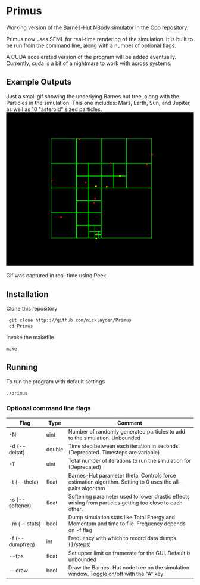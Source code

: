 # Primus

Working version of the Barnes-Hut NBody simulator in the Cpp repository. 

Primus now uses SFML for real-time rendering of the simulation. It is built to be run from the command line, along with a number of optional flags.

A CUDA accelerated version of the program will be added eventually. Currently, cuda is a bit of a nightmare to work with across systems.

## Example Outputs
Just a small gif showing the underlying Barnes hut tree, along with the Particles in the simulation. This one includes:
Mars, Earth, Sun, and Jupiter, as well as 10 "asteroid" sized particles.
![alt text](https://github.com/nicklayden/Primus/blob/master/Peek%202017-05-15%2023-55.gif "Nbody Simulation")

Gif was captured in real-time using Peek.

## Installation
Clone this repository
```
 git clone http:://github.com/nicklayden/Primus
 cd Primus
```
Invoke the makefile
```
make
```
## Running
To run the program with default settings
```
./primus
```

### Optional command line flags
| Flag            | Type   | Comment                                                                                                    |
|-----------------|--------|------------------------------------------------------------------------------------------------------------|
| -N              | uint   | Number of randomly generated particles to add to the simulation. Unbounded                                 |
| -d (--deltat)   | double | Time step between each iteration in seconds. (Deprecated. Timesteps are variable)                          |
| -T              | uint   | Total number of iterations to run the simulation for (Deprecated)                                          |
| -t (--theta)    | float  | Barnes-Hut parameter theta. Controls force estimation algorithm. Setting to 0 uses the all-pairs algorithm |
| -s (--softener) | float  | Softening parameter used to lower drastic effects arising from particles getting too close to each other.  |
| -m (--stats)    | bool   | Dump simulation stats like Total Energy and Momentum and time to file. Frequency depends on -f flag        |
| -f (--dumpfreq) | int    | Frequency with which to record data dumps. (1/steps)                                                       |
| --fps           | float  | Set upper limit on framerate for the GUI. Default is unbounded                                             |
| --draw          | bool   | Draw the Barnes-Hut node tree on the simulation window. Toggle on/off with the "A" key.                    |
